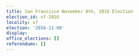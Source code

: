 ```yaml
---
title: San Francisco November 8th, 2016 Election
election_id: sf-2016
locality: sf
election: '2016-11-08'
display: 
office_elections: []
referendums: []
---
```

